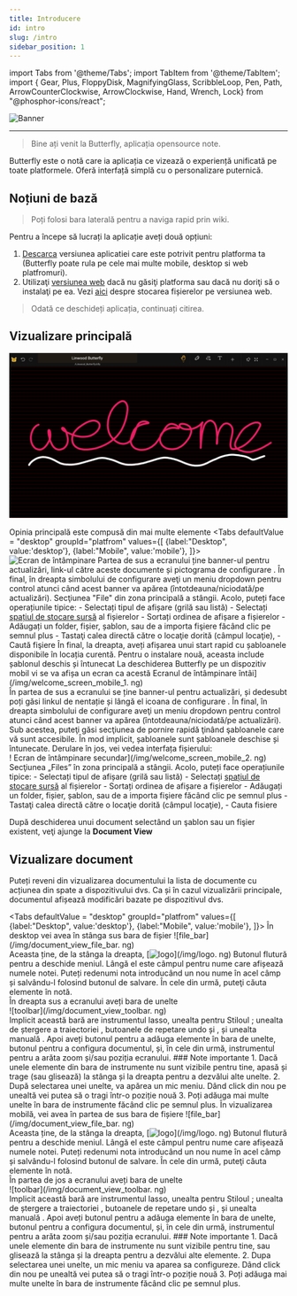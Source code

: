 ```yaml
---
title: Introducere
id: intro
slug: /intro
sidebar_position: 1
---
```


import Tabs from '@theme/Tabs';
import TabItem from '@theme/TabItem';
import { Gear, Plus, FloppyDisk, MagnifyingGlass, ScribbleLoop, Pen, Path, ArrowCounterClockwise, ArrowClockwise, Hand, Wrench, Lock} from "@phosphor-icons/react";

![Banner](/img/banner.png)

---

> Bine ați venit la Butterfly, aplicația opensource note.

Butterfly este o notă care ia aplicația ce vizează o experiență unificată pe toate platformele. Oferă interfață simplă cu o personalizare puternică.

## Noțiuni de bază

> Poți folosi bara laterală pentru a naviga rapid prin wiki.


Pentru a începe să lucrați la aplicație aveți două opțiuni:
1. [Descarca](/downloads) versiunea aplicatiei care este potrivit pentru platforma ta (Butterfly poate rula pe cele mai multe mobile, desktop si web platfromuri).
2. Utilizaţi [versiunea web](https://butterfly.linwood.dev) dacă nu găsiţi platforma sau dacă nu doriţi să o instalaţi pe ea. Vezi [aici](storage#web) despre stocarea fișierelor pe versiunea web.

> Odată ce deschideți aplicația, continuați citirea.



## Vizualizare principală

![Vizualizare principală](main.png)

Opinia principală este compusă din mai multe elemente
<Tabs
    defaultValue = "desktop"
    groupId="platfrom"
        values={[
        {label:"Desktop", value:'desktop'},
 {label:"Mobile", value:'mobile'},
 ]}>
    <TabItem value="desktop">
        ![Ecran de întâmpinare](/img/welcome_screen_desktop.png)
        Partea de sus a ecranului ține banner-ul pentru actualizări, link-ul către aceste documente și pictograma de configurare <Gear/>. În final, în dreapta simbolului de configurare <Gear/> aveţi un meniu dropdown pentru control atunci când acest banner va apărea (întotdeauna/niciodată/pe actualizări).
        Secţiunea "File" din zona principală a stângii. Acolo, puteți face operațiunile tipice:
            - Selectați tipul de afișare (grilă sau listă)
            - Selectați [spațiul de stocare sursă](stocage) al fișierelor
            - Sortați ordinea de afișare a fișierelor
            - Adăugați un folder, fișier, șablon, sau de a importa fişiere făcând clic pe semnul <Plus/> plus
            - Tastaţi calea directă către o locaţie dorită (câmpul locaţie),
            - Caută fişiere
        În final, la dreapta, aveți afișarea unui start rapid cu șabloanele disponibile în locația curentă. Pentru o instalare nouă, aceasta include șablonul deschis și întunecat
    </TabItem>
    <TabItem value="mobile">
        La deschiderea Butterfly pe un dispozitiv mobil vi se va afișa un ecran ca acestă
        Ecranul de întâmpinare întâi](/img/welcome_screen_mobile_1. ng)   
        În partea de sus a ecranului se ține banner-ul pentru actualizări, și dedesubt poți găsi linkul de nentație și lângă el icoana de configurare <Gear/>. În final, în dreapta simbolului de configurare <Gear/> aveţi un meniu dropdown pentru control atunci când acest banner va apărea (întotdeauna/niciodată/pe actualizări).
        Sub acestea, puteţi găsi secţiunea de pornire rapidă ţinând şabloanele care vă sunt accesibile. În mod implicit, șabloanele sunt șabloanele deschise și întunecate. 
        Derulare în jos, vei vedea interfața fișierului:
        \
        ! Ecran de întâmpinare secundar](/img/welcome_screen_mobile_2. ng)  
        Secţiunea „Files” în zona principală a stângii. Acolo, puteți face operațiunile tipice:
        - Selectați tipul de afișare (grilă sau listă)
        - Selectați [spațiul de stocare sursă](stocage) al fișierelor
        - Sortați ordinea de afișare a fișierelor
        - Adăugați un folder, fișier, șablon, sau de a importa fişiere făcând clic pe semnul <Plus/> plus
        - Tastaţi calea directă către o locaţie dorită (câmpul locaţie),
        - Cauta fisiere
    </TabItem>
</Tabs>

După deschiderea unui document selectând un şablon sau un fişier existent, veţi ajunge la **Document View**


## Vizualizare document

Puteți reveni din vizualizarea documentului la lista de documente cu acțiunea din spate a dispozitivului dvs. Ca și în cazul vizualizării principale, documentul afișează modificări bazate pe dispozitivul dvs.

<Tabs
    defaultValue = "desktop"
    groupId="platfrom"
        values={[
        {label:"Desktop", value:'desktop'},
 {label:"Mobile", value:'mobile'},
 ]}>
    <TabItem value="desktop">
        În desktop vei avea în stânga sus bara de fișier
        ![file_bar](/img/document_view_file_bar. ng)\
        Aceasta ține, de la stânga la dreapta, 
        [<img alt="logo" src="/img/logo.png" width="16"/>](/img/logo. ng) Butonul
        flutură pentru a deschide meniul. Lângă el este câmpul pentru nume care afișează numele notei. Puteți redenumi nota introducând un nou nume în acel câmp și salvându-l folosind butonul <FloppyDisk/> de salvare. În cele din urmă, puteţi căuta <MagnifyingGlass/> elemente în notă.
        \
        În dreapta sus a ecranului aveți bara de unelte\
        ![toolbar](/img/document_view_toolbar. ng)\
        Implicit această bară are instrumentul <ScribbleLoop/> lasso, unealta pentru Stiloul <Pen/> ; unealta de ștergere a traiectoriei <Path/> , butoanele de repetare <ArrowCounterClockwise/> undo și <ArrowClockwise/> , și unealta manuală <Hand/>. Apoi aveți butonul <Plus/> pentru a adăuga elemente în bara de unelte, butonul <Wrench/> pentru a configura documentul, și, în cele din urmă, instrumentul <Lock/> pentru a arăta zoom și/sau poziția ecranului. 
        ### Note importante
        1. Dacă unele elemente din bara de instrumente nu sunt vizibile pentru tine, apasă și trage (sau glisează) la stânga și la dreapta pentru a dezvălui alte unelte. 
        2. După selectarea unei unelte, va apărea un mic meniu. Dând click din nou pe unealtă vei putea să o tragi într-o poziție nouă
        3. Poți adăuga mai multe unelte în bara de instrumente făcând clic pe semnul <Plus/> plus. 
    </TabItem>
    <TabItem value="mobile">
        În vizualizarea mobilă, vei avea în partea de sus bara de fișiere
        ![file_bar](/img/document_view_file_bar. ng)\
        Aceasta ține, de la stânga la dreapta, 
        [<img alt="logo" src="/img/logo.png" width="16"/>](/img/logo. ng) Butonul
        flutură pentru a deschide meniul. Lângă el este câmpul pentru nume care afișează numele notei. Puteți redenumi nota introducând un nou nume în acel câmp și salvându-l folosind butonul <FloppyDisk/> de salvare. În cele din urmă, puteţi căuta <MagnifyingGlass/> elemente în notă.
        \
        În partea de jos a ecranului aveți bara de unelte\
        ![toolbar](/img/document_view_toolbar. ng)\
        Implicit această bară are instrumentul <ScribbleLoop/> lasso, unealta pentru Stiloul <Pen/> ; unealta de ștergere a traiectoriei <Path/> , butoanele de repetare <ArrowCounterClockwise/> undo și <ArrowClockwise/> , și unealta manuală <Hand/>. Apoi aveți butonul <Plus/> pentru a adăuga elemente în bara de unelte, butonul <Wrench/> pentru a configura documentul, și, în cele din urmă, instrumentul <Lock/> pentru a arăta zoom și/sau poziția ecranului. 
        ### Note importante
        1. Dacă unele elemente din bara de instrumente nu sunt vizibile pentru tine, sau glisează la stânga și la dreapta pentru a dezvălui alte elemente. 
        2. Dupa selectarea unei unelte, un mic meniu va aparea sa configureze. Dând click din nou pe unealtă vei putea să o tragi într-o poziție nouă
        3. Poți adăuga mai multe unelte în bara de instrumente făcând clic pe semnul <Plus/> plus. 
    </TabItem>
</Tabs>
	


